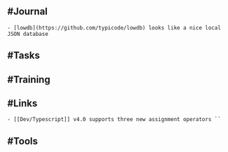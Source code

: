 ## #Journal
	- [lowdb](https://github.com/typicode/lowdb) looks like a nice local JSON database
## #Tasks
## #Training
## #Links
	- [[Dev/Typescript]] v4.0 supports three new assignment operators ``
## #Tools